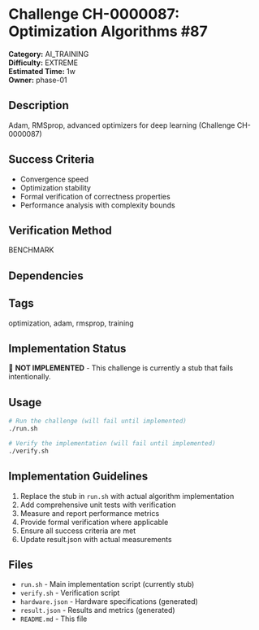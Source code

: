 # Challenge CH-0000087: Optimization Algorithms #87

**Category:** AI_TRAINING  
**Difficulty:** EXTREME  
**Estimated Time:** 1w  
**Owner:** phase-01  

## Description

Adam, RMSprop, advanced optimizers for deep learning (Challenge CH-0000087)

## Success Criteria

- Convergence speed
- Optimization stability
- Formal verification of correctness properties
- Performance analysis with complexity bounds

## Verification Method

BENCHMARK

## Dependencies



## Tags

optimization, adam, rmsprop, training

## Implementation Status

🚧 **NOT IMPLEMENTED** - This challenge is currently a stub that fails intentionally.

## Usage

```bash
# Run the challenge (will fail until implemented)
./run.sh

# Verify the implementation (will fail until implemented) 
./verify.sh
```

## Implementation Guidelines

1. Replace the stub in `run.sh` with actual algorithm implementation
2. Add comprehensive unit tests with verification
3. Measure and report performance metrics
4. Provide formal verification where applicable
5. Ensure all success criteria are met
6. Update result.json with actual measurements

## Files

- `run.sh` - Main implementation script (currently stub)
- `verify.sh` - Verification script
- `hardware.json` - Hardware specifications (generated)
- `result.json` - Results and metrics (generated)
- `README.md` - This file
